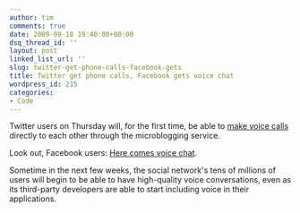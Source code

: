 ```yaml
---
author: tim
comments: true
date: 2009-09-18 19:40:00+00:00
dsq_thread_id: ''
layout: post
linked_list_url: ''
slug: twitter-get-phone-calls-facebook-gets
title: Twitter get phone calls, Facebook gets voice chat
wordpress_id: 215
categories:
- Code
---
```


Twitter users on Thursday will, for the first time, be able to [make voice
calls](http://digg.com/d314ZwX) directly to each other through the
microblogging service.  
  
  
Look out, Facebook users: [Here comes voice chat](http://digg.com/d314NzW).  
  
Sometime in the next few weeks, the social network's tens of millions of users
will begin to be able to have high-quality voice conversations, even as its
third-party developers are able to start including voice in their
applications.

